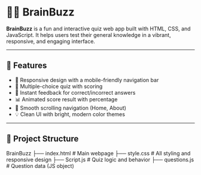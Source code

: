 # 🧠🤯 BrainBuzz

**BrainBuzz** is a fun and interactive quiz web app built with HTML, CSS, and JavaScript. It helps users test their general knowledge in a vibrant, responsive, and engaging interface.

---

## 🚀 Features

- 🔹 Responsive design with a mobile-friendly navigation bar
- 🧠 Multiple-choice quiz with scoring
- 🎯 Instant feedback for correct/incorrect answers
- 📊 Animated score result with percentage
- 📱 Smooth scrolling navigation (Home, About)
- 💡 Clean UI with bright, modern color themes

---

## 📁 Project Structure

BrainBuzz
├── index.html # Main webpage
├── style.css # All styling and responsive design
├── Script.js # Quiz logic and behavior
├── questions.js # Question data (JS object)
